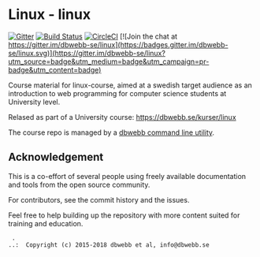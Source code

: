 Linux - linux
===================

[![Gitter](https://badges.gitter.im/Join%20Chat.svg)](https://gitter.im/mosbth/linux?utm_source=badge&utm_medium=badge&utm_campaign=pr-badge&utm_content=body_badge)
[![Build Status](https://travis-ci.org/dbwebb-se/linux.svg?branch=master)](https://travis-ci.org/dbwebb-se/linux)
[![CircleCI](https://circleci.com/gh/dbwebb-se/linux.svg?style=svg)](https://circleci.com/gh/dbwebb-se/linux) [![Join the chat at https://gitter.im/dbwebb-se/linux](https://badges.gitter.im/dbwebb-se/linux.svg)](https://gitter.im/dbwebb-se/linux?utm_source=badge&utm_medium=badge&utm_campaign=pr-badge&utm_content=badge)


Course material for linux-course, aimed at a swedish target audience as an introduction to web programming for computer science students at University level.

Relased as part of a University course: https://dbwebb.se/kurser/linux

The course repo is managed by a [dbwebb command line utility](https://dbwebb.se/dbwebb-cli).



Acknowledgement
-------------------

This is a co-effort of several people using freely available documentation and tools from the open source community.

For contributors, see the commit history and the issues.

Feel free to help building up the repository with more content suited for training and education.



```
 .
..:  Copyright (c) 2015-2018 dbwebb et al, info@dbwebb.se
```
